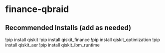 # finance-qbraid


## Recommended Installs (add as needed)
!pip install qiskit
!pip install qiskit_finance
!pip install qiskit_optimization
!pip install qiskit_aer
!pip install qiskit_ibm_runtime